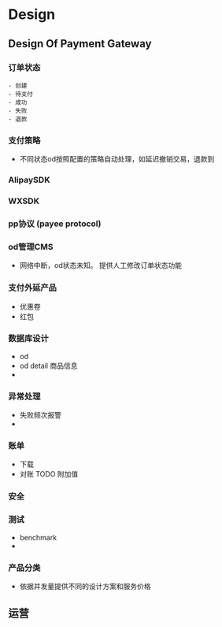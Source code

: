 # Design

## Design Of Payment Gateway
### 订单状态
    - 创建
    - 待支付
    - 成功
    - 失败
    - 退款

### 支付策略
- 不同状态od按照配置的策略自动处理，如延迟撤销交易，退款到

### AlipaySDK

### WXSDK

### pp协议 (payee protocol)

### od管理CMS
- 网络中断，od状态未知。 提供人工修改订单状态功能

### 支付外延产品
- 优惠卷
- 红包


### 数据库设计
- od
- od detail 商品信息
- 

### 异常处理
- 失败频次报警
- 

### 账单
- 下载
- 对账 TODO 附加值

### 安全

### 测试
- benchmark
- 

### 产品分类
- 依据并发量提供不同的设计方案和服务价格

## 运营
